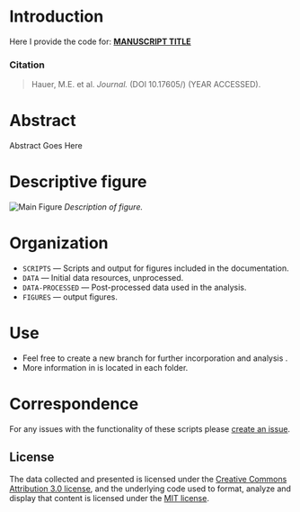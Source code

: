 # Introduction
Here I provide the code for:  [**MANUSCRIPT TITLE**](https://github.com/mathewhauer/SLR-typology/blob/master/manuscript.pdf)

### Citation


> Hauer, M.E. et al. *Journal.* (DOI 10.17605/) (YEAR ACCESSED).



# Abstract

Abstract Goes Here

# Descriptive figure
![Main Figure](FIGURES/figure.png "Main Figure")
*Description of figure.*



# Organization
- `SCRIPTS`  — Scripts and output for figures included in the documentation.
- `DATA`  — Initial data resources, unprocessed.
- `DATA-PROCESSED` — Post-processed data used in the analysis.
- `FIGURES` — output figures.

# Use
- Feel free to create a new branch for further incorporation and analysis . 
- More information in is located in each folder.

# Correspondence
For any issues with the functionality of these scripts please [create an issue](https://github.com/mathewhauer/REPO/issues).

## License
The data collected and presented is licensed under the [Creative Commons Attribution 3.0 license](http://creativecommons.org/licenses/by/3.0/us/deed.en_US), and the underlying code used to format, analyze and display that content is licensed under the [MIT license](http://opensource.org/licenses/mit-license.php).
